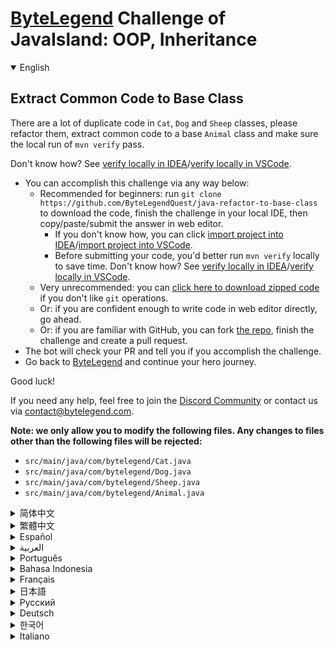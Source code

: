 # [ByteLegend](https://bytelegend.com) Challenge of JavaIsland: OOP, Inheritance

<details open='true'>
<summary>English</summary>

## Extract Common Code to Base Class

There are a lot of duplicate code in `Cat`, `Dog` and `Sheep` classes, please refactor them, extract common code to a base `Animal` class and make sure the local run of `mvn verify` pass.

Don't know how? See [verify locally in IDEA](https://github.com/ByteLegendQuest/java-refactor-to-base-class/blob/main/docs/en/run-mvn-verify-idea.md)/[verify locally in VSCode](https://github.com/ByteLegendQuest/java-refactor-to-base-class/blob/main/docs/en/run-mvn-verify-vscode.md).

- You can accomplish this challenge via any way below:
  - Recommended for beginners: run `git clone https://github.com/ByteLegendQuest/java-refactor-to-base-class` to download the code,
    finish the challenge in your local IDE, then copy/paste/submit the answer in web editor.
    - If you don't know how, you can click [import project into IDEA](https://github.com/ByteLegendQuest/java-refactor-to-base-class/blob/main/docs/en/clone-and-import.md)/[import project into VSCode](https://github.com/ByteLegendQuest/java-refactor-to-base-class/blob/main/docs/en/clone-and-import-vscode.md).
    - Before submitting your code, you'd better run `mvn verify` locally to save time. Don't know how? See [verify locally in IDEA](https://github.com/ByteLegendQuest/java-refactor-to-base-class/blob/main/docs/en/run-mvn-verify-idea.md)/[verify locally in VSCode](https://github.com/ByteLegendQuest/java-refactor-to-base-class/blob/main/docs/en/run-mvn-verify-vscode.md).
  - Very unrecommended: you can [click here to download zipped code](https://codeload.github.com/ByteLegendQuest/java-refactor-to-base-class/zip/refs/heads/main) if you don't like `git` operations.
  - Or: if you are confident enough to write code in web editor directly, go ahead.
  - Or: if you are familiar with GitHub, you can fork [the repo](https://github.com/ByteLegendQuest/java-refactor-to-base-class), finish the challenge and create a pull request.
- The bot will check your PR and tell you if you accomplish the challenge.
- Go back to [ByteLegend](https://bytelegend.com) and continue your hero journey.

Good luck!

If you need any help, feel free to join the [Discord Community](https://discord.gg/35RreUUGWt) or contact us via [contact@bytelegend.com](mailto:contact@bytelegend.com).

**Note: we only allow you to modify the following files.
Any changes to files other than the following files will be rejected:**

- `src/main/java/com/bytelegend/Cat.java`
- `src/main/java/com/bytelegend/Dog.java`
- `src/main/java/com/bytelegend/Sheep.java`
- `src/main/java/com/bytelegend/Animal.java`

</details>

<details>
<summary>简体中文</summary>

## 将公用代码抽取到父类中

`Cat`/`Dog`/`Sheep`类中存在大量重复代码，请重构之，将重复代码提取到`Animal`类中，并确保本地运行`mvn verify`能够通过。

不知道如何做？请查看[在IDEA中本地验证](https://github.com/ByteLegendQuest/java-refactor-to-base-class/blob/main/docs/zh_hans/run-mvn-verify-idea.md)/[在VSCode中本地验证](https://github.com/ByteLegendQuest/java-refactor-to-base-class/blob/main/docs/zh_hans/run-mvn-verify-vscode.md

- 你可以使用以下任意一种方法完成挑战：
  - 初学者推荐：运行`git clone https://git.bytelegend.com/ByteLegendQuest/java-refactor-to-base-class`将代码下载到本地，在本地使用IDE调试完成后复制到网页编辑器里提交。
    - 如果你不知道怎么做，可以点击[导入IDEA](https://github.com/ByteLegendQuest/java-refactor-to-base-class/blob/main/docs/zh_hans/clone-and-import.md)/[导入VSCode](https://github.com/ByteLegendQuest/java-refactor-to-base-class/blob/main/docs/zh_hans/clone-and-import-vscode.md)。
    - 在提交之前，你最好先在本地运行`mvn verify`验证一下答案，以节约时间。不知道如何做？请查看[在IDEA中本地验证](https://github.com/ByteLegendQuest/java-refactor-to-base-class/blob/main/docs/zh_hans/run-mvn-verify-idea.md)/[在VSCode中本地验证](https://github.com/ByteLegendQuest/java-refactor-to-base-class/blob/main/docs/zh_hans/run-mvn-verify-vscode.md)。
  - 非常不推荐：如果你实在不喜欢`git`命令行操作，你可以[点击这里直接下载打包好的代码](https://ghcodeload.bytelegend.com/ByteLegendQuest/java-refactor-to-base-class/zip/refs/heads/main)。
  - 或者：如果你非常自信不需要下载代码到本地调试，可以使用网页编辑器直接提交。
  - 或者：如果你对GitHub非常熟悉，你可以fork[这个仓库](https://github.com/ByteLegendQuest/java-refactor-to-base-class)、完成挑战后，创建一个Pull Request。
- 机器人将会检查你的答案，告诉你你是否通过了挑战。
- 回到[字节传说](https://bytelegend.com)，然后继续你的英雄旅程。

祝你好运！

如果你需要任何帮助，欢迎加入官方玩家QQ群（在[首页](https://bytelegend.com)右下角的`联系 & 关于`菜单里可以找到入群方式）或者[Discord社区](https://discord.gg/PvmqK3hF)，或email至[contact@bytelegend.com](mailto:contact@bytelegend.com)。

**注意：我们只允许您修改以下文件，任何对其他文件的修改都会被拒绝：**

- `src/main/java/com/bytelegend/Cat.java`
- `src/main/java/com/bytelegend/Dog.java`
- `src/main/java/com/bytelegend/Sheep.java`
- `src/main/java/com/bytelegend/Animal.java`

</details>

<details>
<summary>繁體中文</summary>

將公共代碼提取到基類
----------

`Cat` 、 `Dog`和`Sheep`類中有很多重複代碼，請重構它們，將公共代碼提取到基礎`Animal`類中，並確保本地運行`mvn verify`通過。

不知道怎麼樣？請參閱[在 IDEA](https://github.com/ByteLegendQuest/java-refactor-to-base-class/blob/main/docs/en/run-mvn-verify-idea.md) [中進行本地驗證/在 VSCode 中進行本地驗證](https://github.com/ByteLegendQuest/java-refactor-to-base-class/blob/main/docs/en/run-mvn-verify-vscode.md)。

-   您可以通過以下任何方式完成此挑戰：
    -   推薦給初學者：運行`git clone https://github.com/ByteLegendQuest/java-refactor-to-base-class`下載代碼，在本地 IDE 中完成挑戰，然後在網頁編輯器中復制/粘貼/提交答案.
        -   如果你不知道怎麼做，你可以點擊[import project into IDEA](https://github.com/ByteLegendQuest/java-refactor-to-base-class/blob/main/docs/en/clone-and-import.md) / [import project into VSCode](https://github.com/ByteLegendQuest/java-refactor-to-base-class/blob/main/docs/en/clone-and-import-vscode.md) 。
        -   在提交代碼之前，您最好在本地運行`mvn verify`以節省時間。不知道怎麼樣？請參閱[在 IDEA](https://github.com/ByteLegendQuest/java-refactor-to-base-class/blob/main/docs/en/run-mvn-verify-idea.md) [中進行本地驗證/在 VSCode 中進行本地驗證](https://github.com/ByteLegendQuest/java-refactor-to-base-class/blob/main/docs/en/run-mvn-verify-vscode.md)。
    -   非常不推薦：如果你不喜歡`git`操作，可以[點擊這裡下載壓縮代碼](https://codeload.github.com/ByteLegendQuest/java-refactor-to-base-class/zip/refs/heads/main)。
    -   或者：如果您有足夠的信心直接在 Web 編輯器中編寫代碼，請繼續。
    -   或者：如果你熟悉 GitHub，你可以 fork[倉庫](https://github.com/ByteLegendQuest/java-refactor-to-base-class)，完成挑戰並創建一個拉取請求。
-   機器人會檢查你的 PR 並告訴你是否完成了挑戰。
-   回到[ByteLegend](https://bytelegend.com)繼續你的英雄之旅。

祝你好運！

如果您需要任何幫助，請隨時加入[Discord 社區](https://discord.gg/35RreUUGWt)或通過[contact@bytelegend.com](mailto:contact@bytelegend.com)聯繫我們。

**注意：我們只允許您修改以下文件。對以下文件以外的文件的任何更改都將被拒絕：**

-   `src/main/java/com/bytelegend/Cat.java`
-   `src/main/java/com/bytelegend/Dog.java`
-   `src/main/java/com/bytelegend/Sheep.java`
-   `src/main/java/com/bytelegend/Animal.java`
</details>

<details>
<summary>Español</summary>

Extraiga el código común a la clase base
----------------------------------------

Hay una gran cantidad de código duplicado en las clases `Cat` , `Dog` y `Sheep` , refactorícelos, extraiga el código común a una clase `Animal` base y asegúrese de que la ejecución local de `mvn verify` .

¿No sabes cómo? Ver [verificar localmente en IDEA](https://github.com/ByteLegendQuest/java-refactor-to-base-class/blob/main/docs/en/run-mvn-verify-idea.md) / [verificar localmente en VSCode](https://github.com/ByteLegendQuest/java-refactor-to-base-class/blob/main/docs/en/run-mvn-verify-vscode.md) .

-   Puede lograr este desafío de cualquier manera a continuación:
    -   Recomendado para principiantes: ejecute `git clone https://github.com/ByteLegendQuest/java-refactor-to-base-class` para descargar el código, termine el desafío en su IDE local, luego copie/pegue/envíe la respuesta en el editor web .
        -   Si no sabe cómo hacerlo, puede hacer clic en [importar proyecto a IDEA](https://github.com/ByteLegendQuest/java-refactor-to-base-class/blob/main/docs/en/clone-and-import.md) / [importar proyecto a VSCode](https://github.com/ByteLegendQuest/java-refactor-to-base-class/blob/main/docs/en/clone-and-import-vscode.md) .
        -   Antes de enviar su código, es mejor que ejecute `mvn verify` localmente para ahorrar tiempo. ¿No sabes cómo? Ver [verificar localmente en IDEA](https://github.com/ByteLegendQuest/java-refactor-to-base-class/blob/main/docs/en/run-mvn-verify-idea.md) / [verificar localmente en VSCode](https://github.com/ByteLegendQuest/java-refactor-to-base-class/blob/main/docs/en/run-mvn-verify-vscode.md) .
    -   Muy poco recomendado: puede [hacer clic aquí para descargar el código comprimido](https://codeload.github.com/ByteLegendQuest/java-refactor-to-base-class/zip/refs/heads/main) si no le gustan las operaciones de `git` .
    -   O: si tiene la confianza suficiente para escribir código en el editor web directamente, adelante.
    -   O: si está familiarizado con GitHub, puede bifurcar [el repositorio](https://github.com/ByteLegendQuest/java-refactor-to-base-class) , finalizar el desafío y crear una solicitud de extracción.
-   El bot verificará tu PR y te dirá si logras el desafío.
-   Regrese a [ByteLegend](https://bytelegend.com) y continúe su viaje de héroe.

¡Buena suerte!

Si necesita ayuda, no dude en unirse a la [comunidad de Discord](https://discord.gg/35RreUUGWt) o contáctenos a través de [contact@bytelegend.com](mailto:contact@bytelegend.com) .

**Nota: solo le permitimos modificar los siguientes archivos. Cualquier cambio en los archivos que no sean los siguientes archivos será rechazado:**

-   `src/main/java/com/bytelegend/Cat.java`
-   `src/main/java/com/bytelegend/Dog.java`
-   `src/main/java/com/bytelegend/Sheep.java`
-   `src/main/java/com/bytelegend/Animal.java`
</details>

<details>
<summary>العربية</summary>

استخراج التعليمات البرمجية العامة للفئة الأساسية
------------------------------------------------

هناك الكثير من الرموز المكررة في فئات `Cat` ، `Dog` and `Sheep` ، يرجى إعادة بنائها ، واستخراج الكود المشترك إلى فئة `Animal` الأساسية والتأكد من التشغيل المحلي `mvn verify` .

لا أعرف كيف؟ انظر [التحقق محليًا في IDEA](https://github.com/ByteLegendQuest/java-refactor-to-base-class/blob/main/docs/en/run-mvn-verify-idea.md) / [تحقق محليًا في VSCode](https://github.com/ByteLegendQuest/java-refactor-to-base-class/blob/main/docs/en/run-mvn-verify-vscode.md) .

-   يمكنك إنجاز هذا التحدي بأي طريقة أدناه:
    -   موصى به للمبتدئين: قم بتشغيل `git clone https://github.com/ByteLegendQuest/java-refactor-to-base-class` لتنزيل الكود ، وإنهاء التحدي في IDE المحلي الخاص بك ، ثم نسخ / لصق / إرسال الإجابة في محرر الويب .
        -   إذا كنت لا تعرف كيف يمكنك النقر فوق [استيراد مشروع إلى IDEA](https://github.com/ByteLegendQuest/java-refactor-to-base-class/blob/main/docs/en/clone-and-import.md) / [استيراد مشروع إلى VSCode](https://github.com/ByteLegendQuest/java-refactor-to-base-class/blob/main/docs/en/clone-and-import-vscode.md) .
        -   قبل إرسال التعليمات البرمجية الخاصة بك ، من الأفضل تشغيل `mvn verify` محليًا لتوفير الوقت. لا أعرف كيف؟ انظر [التحقق محليًا في IDEA](https://github.com/ByteLegendQuest/java-refactor-to-base-class/blob/main/docs/en/run-mvn-verify-idea.md) / [تحقق محليًا في VSCode](https://github.com/ByteLegendQuest/java-refactor-to-base-class/blob/main/docs/en/run-mvn-verify-vscode.md) .
    -   غير موصى به على الإطلاق: يمكنك [النقر هنا لتنزيل رمز مضغوط](https://codeload.github.com/ByteLegendQuest/java-refactor-to-base-class/zip/refs/heads/main) إذا كنت لا تحب عمليات `git` .
    -   أو: إذا كنت واثقًا بدرجة كافية لكتابة التعليمات البرمجية في محرر الويب مباشرةً ، فابدأ.
    -   أو: إذا كنت معتادًا على GitHub ، فيمكنك تفرع [الريبو](https://github.com/ByteLegendQuest/java-refactor-to-base-class) وإنهاء التحدي وإنشاء طلب سحب.
-   سيتحقق الروبوت من العلاقات العامة الخاصة بك ويخبرك إذا أنجزت التحدي.
-   ارجع إلى [ByteLegend وتابع](https://bytelegend.com) رحلة بطلك.

حظا طيبا وفقك الله!

إذا كنت بحاجة إلى أي مساعدة ، فلا تتردد في الانضمام إلى [مجتمع Discord](https://discord.gg/35RreUUGWt) أو الاتصال بنا عبر [contact@bytelegend.com](mailto:contact@bytelegend.com) .

**ملاحظة: نسمح لك فقط بتعديل الملفات التالية. سيتم رفض أي تغييرات يتم إجراؤها على الملفات بخلاف الملفات التالية:**

-   `src/main/java/com/bytelegend/Cat.java`
-   `src/main/java/com/bytelegend/Dog.java`
-   `src/main/java/com/bytelegend/Sheep.java`
-   `src/main/java/com/bytelegend/Animal.java`
</details>

<details>
<summary>Português</summary>

Extraia o código comum para a classe base
-----------------------------------------

Há muitos códigos duplicados nas classes `Cat` , `Dog` e `Sheep` , refatore-os, extraia o código comum para uma classe `Animal` base e certifique-se de que a execução local do `mvn verify` passe.

Não sei como? Consulte [verificar localmente em IDEA](https://github.com/ByteLegendQuest/java-refactor-to-base-class/blob/main/docs/en/run-mvn-verify-idea.md) / [verificar localmente em VSCode](https://github.com/ByteLegendQuest/java-refactor-to-base-class/blob/main/docs/en/run-mvn-verify-vscode.md) .

-   Você pode realizar esse desafio de qualquer maneira abaixo:
    -   Recomendado para iniciantes: execute `git clone https://github.com/ByteLegendQuest/java-refactor-to-base-class` para baixar o código, conclua o desafio em seu IDE local e copie/cole/envie a resposta no editor da web .
        -   Se você não sabe como, você pode clicar em [importar projeto para IDEA](https://github.com/ByteLegendQuest/java-refactor-to-base-class/blob/main/docs/en/clone-and-import.md) / [importar projeto para VSCode](https://github.com/ByteLegendQuest/java-refactor-to-base-class/blob/main/docs/en/clone-and-import-vscode.md) .
        -   Antes de enviar seu código, é melhor você executar `mvn verify` localmente para economizar tempo. Não sei como? Consulte [verificar localmente em IDEA](https://github.com/ByteLegendQuest/java-refactor-to-base-class/blob/main/docs/en/run-mvn-verify-idea.md) / [verificar localmente em VSCode](https://github.com/ByteLegendQuest/java-refactor-to-base-class/blob/main/docs/en/run-mvn-verify-vscode.md) .
    -   Muito não recomendado: você pode [clicar aqui para baixar o código zipado](https://codeload.github.com/ByteLegendQuest/java-refactor-to-base-class/zip/refs/heads/main) se não gostar das operações do `git` .
    -   Ou: se você estiver confiante o suficiente para escrever código diretamente no editor web, vá em frente.
    -   Ou: se você estiver familiarizado com o GitHub, você pode bifurcar [o repo](https://github.com/ByteLegendQuest/java-refactor-to-base-class) , finalizar o desafio e criar um pull request.
-   O bot verificará seu PR e informará se você cumpriu o desafio.
-   Volte para [ByteLegend](https://bytelegend.com) e continue sua jornada de herói.

Boa sorte!

Se precisar de ajuda, sinta-se à vontade para se juntar à [Comunidade Discord](https://discord.gg/35RreUUGWt) ou entre em contato conosco via [contact@bytelegend.com](mailto:contact@bytelegend.com) .

**Nota: só permitimos que você modifique os seguintes arquivos. Quaisquer alterações em arquivos que não sejam os arquivos a seguir serão rejeitadas:**

-   `src/main/java/com/bytelegend/Cat.java`
-   `src/main/java/com/bytelegend/Dog.java`
-   `src/main/java/com/bytelegend/Sheep.java`
-   `src/main/java/com/bytelegend/Animal.java`
</details>

<details>
<summary>Bahasa Indonesia</summary>

Ekstrak Kode Umum ke Kelas Dasar
--------------------------------

Ada banyak kode duplikat di kelas `Cat` , `Dog` dan `Sheep` , harap refactor mereka, ekstrak kode umum ke kelas `Animal` dasar dan pastikan run lokal dari `mvn verify` lulus.

Tidak tahu bagaimana? Lihat [verifikasi secara lokal di IDEA](https://github.com/ByteLegendQuest/java-refactor-to-base-class/blob/main/docs/en/run-mvn-verify-idea.md) / [verifikasi secara lokal di VSCode](https://github.com/ByteLegendQuest/java-refactor-to-base-class/blob/main/docs/en/run-mvn-verify-vscode.md) .

-   Anda dapat menyelesaikan tantangan ini melalui cara apa pun di bawah ini:
    -   Direkomendasikan untuk pemula: jalankan `git clone https://github.com/ByteLegendQuest/java-refactor-to-base-class` untuk mengunduh kode, selesaikan tantangan di IDE lokal Anda, lalu salin/tempel/kirim jawabannya di editor web .
        -   Jika Anda tidak tahu caranya, Anda bisa mengklik [import project into IDEA](https://github.com/ByteLegendQuest/java-refactor-to-base-class/blob/main/docs/en/clone-and-import.md) / [import project into VSCode](https://github.com/ByteLegendQuest/java-refactor-to-base-class/blob/main/docs/en/clone-and-import-vscode.md) .
        -   Sebelum mengirimkan kode Anda, Anda sebaiknya menjalankan `mvn verify` secara lokal untuk menghemat waktu. Tidak tahu bagaimana? Lihat [verifikasi secara lokal di IDEA](https://github.com/ByteLegendQuest/java-refactor-to-base-class/blob/main/docs/en/run-mvn-verify-idea.md) / [verifikasi secara lokal di VSCode](https://github.com/ByteLegendQuest/java-refactor-to-base-class/blob/main/docs/en/run-mvn-verify-vscode.md) .
    -   Sangat tidak direkomendasikan: Anda dapat [mengklik di sini untuk mengunduh kode zip](https://codeload.github.com/ByteLegendQuest/java-refactor-to-base-class/zip/refs/heads/main) jika Anda tidak menyukai operasi `git` .
    -   Atau: jika Anda cukup percaya diri untuk menulis kode di editor web secara langsung, silakan.
    -   Atau: jika Anda terbiasa dengan GitHub, Anda dapat melakukan fork [repo](https://github.com/ByteLegendQuest/java-refactor-to-base-class) , menyelesaikan tantangan, dan membuat permintaan tarik.
-   Bot akan memeriksa PR Anda dan memberi tahu Anda jika Anda menyelesaikan tantangan.
-   Kembali ke [ByteLegend](https://bytelegend.com) dan lanjutkan perjalanan pahlawan Anda.

Semoga berhasil!

Jika Anda memerlukan bantuan, jangan ragu untuk bergabung dengan [Komunitas Discord](https://discord.gg/35RreUUGWt) atau hubungi kami melalui [contact@bytelegend.com](mailto:contact@bytelegend.com) .

**Catatan: kami hanya mengizinkan Anda untuk mengubah file berikut. Setiap perubahan pada file selain file berikut akan ditolak:**

-   `src/main/java/com/bytelegend/Cat.java`
-   `src/main/java/com/bytelegend/Dog.java`
-   `src/main/java/com/bytelegend/Sheep.java`
-   `src/main/java/com/bytelegend/Animal.java`
</details>

<details>
<summary>Français</summary>

Extraire le code commun vers la classe de base
----------------------------------------------

Il y a beaucoup de code en double dans les classes `Cat` , `Dog` et `Sheep` , veuillez les refactoriser, extraire le code commun vers une classe `Animal` de base et assurez-vous que l'exécution locale de `mvn verify` passe.

Vous ne savez pas comment ? Voir [vérifier localement dans IDEA](https://github.com/ByteLegendQuest/java-refactor-to-base-class/blob/main/docs/en/run-mvn-verify-idea.md) / [vérifier localement dans VSCode](https://github.com/ByteLegendQuest/java-refactor-to-base-class/blob/main/docs/en/run-mvn-verify-vscode.md) .

-   Vous pouvez accomplir ce défi de n'importe quelle manière ci-dessous:
    -   Recommandé pour les débutants : exécutez `git clone https://github.com/ByteLegendQuest/java-refactor-to-base-class` pour télécharger le code, terminez le défi dans votre IDE local, puis copiez/collez/soumettez la réponse dans l'éditeur Web .
        -   Si vous ne savez pas comment, vous pouvez cliquer sur [importer le projet dans IDEA](https://github.com/ByteLegendQuest/java-refactor-to-base-class/blob/main/docs/en/clone-and-import.md) / [importer le projet dans VSCode](https://github.com/ByteLegendQuest/java-refactor-to-base-class/blob/main/docs/en/clone-and-import-vscode.md) .
        -   Avant de soumettre votre code, vous feriez mieux d'exécuter `mvn verify` localement pour gagner du temps. Vous ne savez pas comment ? Voir [vérifier localement dans IDEA](https://github.com/ByteLegendQuest/java-refactor-to-base-class/blob/main/docs/en/run-mvn-verify-idea.md) / [vérifier localement dans VSCode](https://github.com/ByteLegendQuest/java-refactor-to-base-class/blob/main/docs/en/run-mvn-verify-vscode.md) .
    -   Très déconseillé : vous pouvez [cliquer ici pour télécharger le code compressé](https://codeload.github.com/ByteLegendQuest/java-refactor-to-base-class/zip/refs/heads/main) si vous n'aimez pas les opérations `git` .
    -   Ou : si vous êtes suffisamment confiant pour écrire du code directement dans l'éditeur Web, continuez.
    -   Ou : si vous êtes familier avec GitHub, vous pouvez forker [le dépôt](https://github.com/ByteLegendQuest/java-refactor-to-base-class) , terminer le défi et créer une demande d'extraction.
-   Le bot vérifiera votre PR et vous dira si vous accomplissez le défi.
-   Retournez à [ByteLegend](https://bytelegend.com) et continuez votre voyage de héros.

Bonne chance!

Si vous avez besoin d'aide, n'hésitez pas à rejoindre la [communauté Discord](https://discord.gg/35RreUUGWt) ou à nous contacter via [contact@bytelegend.com](mailto:contact@bytelegend.com) .

**Remarque : nous vous autorisons uniquement à modifier les fichiers suivants. Toute modification de fichiers autres que les fichiers suivants sera rejetée :**

-   `src/main/java/com/bytelegend/Cat.java`
-   `src/main/java/com/bytelegend/Dog.java`
-   `src/main/java/com/bytelegend/Sheep.java`
-   `src/main/java/com/bytelegend/Animal.java`
</details>

<details>
<summary>日本語</summary>

共通コードを基本クラスに抽出する
----------------

`Cat` 、 `Dog` 、 `Sheep`クラスには重複するコードがたくさんあります。それらをリファクタリングし、共通のコードを基本の`Animal`クラスに抽出して、 `mvn verify`パスのローカル実行を確認してください。

方法がわかりませんか？ [IDEAでローカルに](https://github.com/ByteLegendQuest/java-refactor-to-base-class/blob/main/docs/en/run-mvn-verify-idea.md)[検証する/VSCodeでローカルに](https://github.com/ByteLegendQuest/java-refactor-to-base-class/blob/main/docs/en/run-mvn-verify-vscode.md)検証するを参照してください。

-   この課題は、以下のいずれかの方法で達成できます。
    -   初心者に推奨： `git clone https://github.com/ByteLegendQuest/java-refactor-to-base-class`を実行してコードをダウンロードし、ローカルIDEでチャレンジを終了してから、Webエディターで回答をコピー/貼り付け/送信します。
        -   方法がわからない場合は、\[ [プロジェクトをIDEAにインポート](https://github.com/ByteLegendQuest/java-refactor-to-base-class/blob/main/docs/en/clone-and-import.md)\]/\[ [プロジェクトをVSCodeにインポート](https://github.com/ByteLegendQuest/java-refactor-to-base-class/blob/main/docs/en/clone-and-import-vscode.md)\]をクリックできます。
        -   コードを送信する前に、時間を節約するためにローカルで`mvn verify`実行することをお勧めします。方法がわかりませんか？ [IDEAでローカルに](https://github.com/ByteLegendQuest/java-refactor-to-base-class/blob/main/docs/en/run-mvn-verify-idea.md)[検証する/VSCodeでローカルに](https://github.com/ByteLegendQuest/java-refactor-to-base-class/blob/main/docs/en/run-mvn-verify-vscode.md)検証するを参照してください。
    -   非常に推奨されていません`git`操作が気に入らない場合は、 [ここをクリックしてzipコードをダウンロード](https://codeload.github.com/ByteLegendQuest/java-refactor-to-base-class/zip/refs/heads/main)できます。
    -   または：Webエディターで直接コードを記述できる自信がある場合は、先に進んでください。
    -   または：GitHubに精通している場合は[、リポジトリ](https://github.com/ByteLegendQuest/java-refactor-to-base-class)をフォークしてチャレンジを終了し、プルリクエストを作成できます。
-   ボットはPRをチェックし、チャレンジを達成したかどうかを通知します。
-   [ByteLegend](https://bytelegend.com)に戻り、ヒーローの旅を続けてください。

幸運を！

ヘルプが必要な場合は、 [Discordコミュニティ](https://discord.gg/35RreUUGWt)に参加するか、contact [@bytelegend.com](mailto:contact@bytelegend.com)からお問い合わせください。

**注：変更できるのは次のファイルのみです。次のファイル以外のファイルへの変更は拒否されます。**

-   `src/main/java/com/bytelegend/Cat.java`
-   `src/main/java/com/bytelegend/Dog.java`
-   `src/main/java/com/bytelegend/Sheep.java`
-   `src/main/java/com/bytelegend/Animal.java`
</details>

<details>
<summary>Русский</summary>

Извлечь общий код в базовый класс
---------------------------------

В классах `Cat` , `Dog` и `Sheep` много повторяющегося кода, проведите их рефакторинг, извлеките общий код в базовый класс `Animal` и убедитесь, что локальный запуск `mvn verify` проходит.

Не знаете как? См. « [Проверить локально в IDEA](https://github.com/ByteLegendQuest/java-refactor-to-base-class/blob/main/docs/en/run-mvn-verify-idea.md) / [проверить локально в VSCode»](https://github.com/ByteLegendQuest/java-refactor-to-base-class/blob/main/docs/en/run-mvn-verify-vscode.md) .

-   Вы можете выполнить эту задачу любым способом, указанным ниже:
    -   Рекомендуется для начинающих: запустите `git clone https://github.com/ByteLegendQuest/java-refactor-to-base-class` , чтобы загрузить код, завершите задание в локальной среде IDE, затем скопируйте/вставьте/отправьте ответ в веб-редакторе. .
        -   Если вы не знаете как, вы можете нажать [импортировать проект в IDEA](https://github.com/ByteLegendQuest/java-refactor-to-base-class/blob/main/docs/en/clone-and-import.md) / [импортировать проект в VSCode](https://github.com/ByteLegendQuest/java-refactor-to-base-class/blob/main/docs/en/clone-and-import-vscode.md) .
        -   Перед отправкой кода вам лучше запустить `mvn verify` локально, чтобы сэкономить время. Не знаете как? См. « [Проверить локально в IDEA](https://github.com/ByteLegendQuest/java-refactor-to-base-class/blob/main/docs/en/run-mvn-verify-idea.md) / [проверить локально в VSCode»](https://github.com/ByteLegendQuest/java-refactor-to-base-class/blob/main/docs/en/run-mvn-verify-vscode.md) .
    -   Крайне не рекомендуется: вы можете [нажать здесь, чтобы загрузить заархивированный код](https://codeload.github.com/ByteLegendQuest/java-refactor-to-base-class/zip/refs/heads/main) , если вам не нравятся операции `git` .
    -   Или: если вы достаточно уверены, чтобы писать код напрямую в веб-редакторе, вперед.
    -   Или: если вы знакомы с GitHub, вы можете разветвить [репозиторий](https://github.com/ByteLegendQuest/java-refactor-to-base-class) , выполнить задание и создать запрос на включение.
-   Бот проверит ваш PR и сообщит, выполнили ли вы задание.
-   Вернитесь в [ByteLegend](https://bytelegend.com) и продолжайте свое героическое путешествие.

Удачи!

Если вам нужна помощь, присоединяйтесь к [сообществу Discord](https://discord.gg/35RreUUGWt) или свяжитесь с нами по [адресу contact@bytelegend.com](mailto:contact@bytelegend.com) .

**Примечание: мы разрешаем вам изменять только следующие файлы. Любые изменения в файлах, кроме следующих файлов, будут отклонены:**

-   `src/main/java/com/bytelegend/Cat.java`
-   `src/main/java/com/bytelegend/Dog.java`
-   `src/main/java/com/bytelegend/Sheep.java`
-   `src/main/java/com/bytelegend/Animal.java`
</details>

<details>
<summary>Deutsch</summary>

Extrahieren Sie allgemeinen Code in die Basisklasse
---------------------------------------------------

Es gibt eine Menge doppelten Code in den Klassen `Cat` , `Dog` und `Sheep` , bitte refaktorisieren Sie sie, extrahieren Sie gemeinsamen Code in eine Basisklasse `Animal` und stellen Sie sicher, dass die lokale Ausführung von `mvn verify` pass.

Sie wissen nicht wie? Siehe [Lokal verifizieren in IDEA](https://github.com/ByteLegendQuest/java-refactor-to-base-class/blob/main/docs/en/run-mvn-verify-idea.md) / [Lokal verifizieren in VSCode](https://github.com/ByteLegendQuest/java-refactor-to-base-class/blob/main/docs/en/run-mvn-verify-vscode.md) .

-   Sie können diese Herausforderung auf eine der folgenden Arten meistern:
    -   Empfohlen für Anfänger: Führen Sie `git clone https://github.com/ByteLegendQuest/java-refactor-to-base-class` aus, um den Code herunterzuladen, beenden Sie die Herausforderung in Ihrer lokalen IDE und kopieren/fügen Sie dann die Antwort im Web-Editor ein/übermitteln Sie sie .
        -   Wenn Sie nicht wissen wie, können Sie auf [Projekt in IDEA](https://github.com/ByteLegendQuest/java-refactor-to-base-class/blob/main/docs/en/clone-and-import.md) [importieren / Projekt in VSCode importieren klicken](https://github.com/ByteLegendQuest/java-refactor-to-base-class/blob/main/docs/en/clone-and-import-vscode.md) .
        -   Bevor Sie Ihren Code einreichen, sollten Sie `mvn verify` besser lokal ausführen, um Zeit zu sparen. Sie wissen nicht wie? Siehe [Lokal verifizieren in IDEA](https://github.com/ByteLegendQuest/java-refactor-to-base-class/blob/main/docs/en/run-mvn-verify-idea.md) / [Lokal verifizieren in VSCode](https://github.com/ByteLegendQuest/java-refactor-to-base-class/blob/main/docs/en/run-mvn-verify-vscode.md) .
    -   Sehr nicht zu empfehlen: Sie können [hier klicken, um den gezippten Code herunterzuladen,](https://codeload.github.com/ByteLegendQuest/java-refactor-to-base-class/zip/refs/heads/main) wenn Sie `git` -Operationen nicht mögen.
    -   Oder: Wenn Sie sicher genug sind, Code direkt im Web-Editor zu schreiben, fahren Sie fort.
    -   Oder: Wenn Sie sich mit GitHub auskennen, können Sie [das Repo forken](https://github.com/ByteLegendQuest/java-refactor-to-base-class) , die Challenge beenden und einen Pull-Request erstellen.
-   Der Bot überprüft Ihre PR und teilt Ihnen mit, ob Sie die Herausforderung meistern.
-   Gehen Sie zurück zu [ByteLegend](https://bytelegend.com) und setzen Sie Ihre Heldenreise fort.

Viel Glück!

Wenn Sie Hilfe benötigen, können Sie sich gerne der [Discord Community](https://discord.gg/35RreUUGWt) anschließen oder uns über [contact@bytelegend.com kontaktieren](mailto:contact@bytelegend.com) .

**Hinweis: Wir erlauben Ihnen nur, die folgenden Dateien zu ändern. Alle Änderungen an anderen Dateien als den folgenden Dateien werden abgelehnt:**

-   `src/main/java/com/bytelegend/Cat.java`
-   `src/main/java/com/bytelegend/Dog.java`
-   `src/main/java/com/bytelegend/Sheep.java`
-   `src/main/java/com/bytelegend/Animal.java`
</details>

<details>
<summary>한국어</summary>

공통 코드를 기본 클래스로 추출
-----------------

`Cat` , `Dog` 및 `Sheep` 클래스에는 중복 코드가 많이 있습니다. 이를 리팩터링하고 공통 코드를 기본 `Animal` 클래스로 추출하고 `mvn verify` 통과의 로컬 실행을 확인하십시오.

방법을 모르십니까? [IDEA에서 로컬로](https://github.com/ByteLegendQuest/java-refactor-to-base-class/blob/main/docs/en/run-mvn-verify-idea.md) [확인/VSCode에서 로컬로](https://github.com/ByteLegendQuest/java-refactor-to-base-class/blob/main/docs/en/run-mvn-verify-vscode.md) 확인을 참조하세요.

-   아래 방법을 통해 이 도전 과제를 수행할 수 있습니다.
    -   초보자를 위한 권장 사항: `git clone https://github.com/ByteLegendQuest/java-refactor-to-base-class` 를 실행하여 코드를 다운로드하고 로컬 IDE에서 챌린지를 완료한 다음 웹 편집기에서 답변을 복사/붙여넣기/제출합니다. .
        -   방법을 모른다면 [프로젝트를 IDEA로](https://github.com/ByteLegendQuest/java-refactor-to-base-class/blob/main/docs/en/clone-and-import.md) [가져오기 / 프로젝트를 VSCode로 가져](https://github.com/ByteLegendQuest/java-refactor-to-base-class/blob/main/docs/en/clone-and-import-vscode.md) 오기를 클릭할 수 있습니다.
        -   코드를 제출하기 전에 시간을 절약하기 위해 로컬에서 `mvn verify` 를 실행하는 것이 좋습니다. 방법을 모르십니까? [IDEA에서 로컬로](https://github.com/ByteLegendQuest/java-refactor-to-base-class/blob/main/docs/en/run-mvn-verify-idea.md) [확인/VSCode에서 로컬로](https://github.com/ByteLegendQuest/java-refactor-to-base-class/blob/main/docs/en/run-mvn-verify-vscode.md) 확인을 참조하세요.
    -   매우 권장하지 않음: `git` 작업이 마음에 들지 않으면 [여기를 클릭하여 압축 코드를 다운로드](https://codeload.github.com/ByteLegendQuest/java-refactor-to-base-class/zip/refs/heads/main) 할 수 있습니다.
    -   또는 웹 편집기에서 직접 코드를 작성할 만큼 자신이 있다면 계속하십시오.
    -   또는 GitHub에 익숙하다면 리포지토리를 분기 [하고](https://github.com/ByteLegendQuest/java-refactor-to-base-class) 챌린지를 완료하고 풀 요청을 생성할 수 있습니다.
-   봇은 PR을 확인하고 도전 과제를 달성했는지 알려줍니다.
-   [ByteLegend](https://bytelegend.com) 로 돌아가 영웅 여정을 계속하세요.

행운을 빕니다!

도움이 필요하면 언제든지 [Discord 커뮤니티](https://discord.gg/35RreUUGWt) 에 가입하거나 [contact@bytelegend.com](mailto:contact@bytelegend.com) 을 통해 문의하세요.

**참고: 다음 파일만 수정할 수 있습니다. 다음 파일 이외의 파일에 대한 모든 변경 사항은 거부됩니다.**

-   `src/main/java/com/bytelegend/Cat.java`
-   `src/main/java/com/bytelegend/Dog.java`
-   `src/main/java/com/bytelegend/Sheep.java`
-   `src/main/java/com/bytelegend/Animal.java`
</details>

<details>
<summary>Italiano</summary>

Estrai il codice comune nella classe base
-----------------------------------------

Ci sono molti codici duplicati nelle classi `Cat` , `Dog` e `Sheep` , esegui il refactoring, estrai il codice comune in una classe `Animal` di base e assicurati che l'esecuzione locale di `mvn verify` passaggio.

Non sai come? Vedere [verifica in locale in IDEA](https://github.com/ByteLegendQuest/java-refactor-to-base-class/blob/main/docs/en/run-mvn-verify-idea.md) / [verifica in locale in VSCode](https://github.com/ByteLegendQuest/java-refactor-to-base-class/blob/main/docs/en/run-mvn-verify-vscode.md) .

-   Puoi portare a termine questa sfida in qualsiasi modo di seguito:
    -   Consigliato per i principianti: esegui `git clone https://github.com/ByteLegendQuest/java-refactor-to-base-class` per scaricare il codice, completa la sfida nel tuo IDE locale, quindi copia/incolla/invia la risposta nell'editor web .
        -   Se non sai come fare, puoi fare clic su [importa progetto in IDEA](https://github.com/ByteLegendQuest/java-refactor-to-base-class/blob/main/docs/en/clone-and-import.md) / [importa progetto in VSCode](https://github.com/ByteLegendQuest/java-refactor-to-base-class/blob/main/docs/en/clone-and-import-vscode.md) .
        -   Prima di inviare il codice, è meglio eseguire `mvn verify` in locale per risparmiare tempo. Non sai come? Vedere [verifica in locale in IDEA](https://github.com/ByteLegendQuest/java-refactor-to-base-class/blob/main/docs/en/run-mvn-verify-idea.md) / [verifica in locale in VSCode](https://github.com/ByteLegendQuest/java-refactor-to-base-class/blob/main/docs/en/run-mvn-verify-vscode.md) .
    -   Molto sconsigliato: puoi fare [clic qui per scaricare il codice zippato](https://codeload.github.com/ByteLegendQuest/java-refactor-to-base-class/zip/refs/heads/main) se non ti piacciono le operazioni `git` .
    -   Oppure: se sei abbastanza sicuro da scrivere il codice direttamente nell'editor web, vai avanti.
    -   Oppure: se hai familiarità con GitHub, puoi eseguire il fork [del repository](https://github.com/ByteLegendQuest/java-refactor-to-base-class) , completare la sfida e creare una richiesta pull.
-   Il bot controllerà il tuo PR e ti dirà se hai superato la sfida.
-   Torna a [ByteLegend](https://bytelegend.com) e continua il tuo viaggio da eroe.

In bocca al lupo!

Se hai bisogno di aiuto, non esitare a unirti alla [community di Discord](https://discord.gg/35RreUUGWt) o contattaci tramite [contact@bytelegend.com](mailto:contact@bytelegend.com) .

**Nota: ti permettiamo solo di modificare i seguenti file. Eventuali modifiche ai file diversi dai seguenti file verranno rifiutate:**

-   `src/main/java/com/bytelegend/Cat.java`
-   `src/main/java/com/bytelegend/Dog.java`
-   `src/main/java/com/bytelegend/Sheep.java`
-   `src/main/java/com/bytelegend/Animal.java`
</details>
